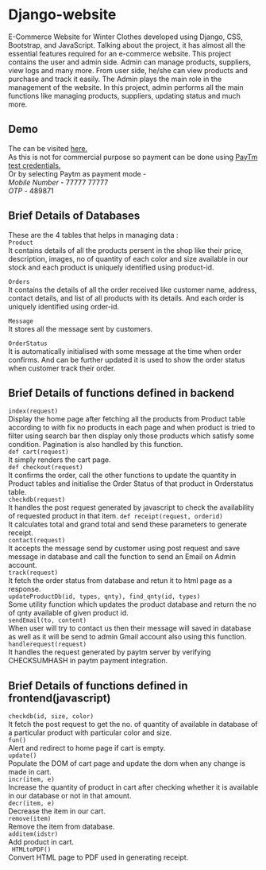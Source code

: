 # Django-website
E-Commerce Website for Winter Clothes developed using Django, CSS, Bootstrap, and JavaScript. Talking about the project, it has almost all the essential features required for an e-commerce website. This project contains the user and admin side. Admin can manage products, suppliers, view logs and many more. From user side, he/she can view products and purchase and track it easily. The Admin plays the main role in the management of the website. In this project, admin performs all the main functions like managing products, suppliers, updating status and much more.

## Demo
The can be visited [here.](http://av1shek.pythonanywhere.com/shop)<br>
As this is not for commercial purpose so payment can be done using [PayTm test credentials.](https://developer.paytm.com/docs/testing-integration/)<br>
Or by selecting Paytm as payment mode - <br>
*Mobile Number -* 77777 77777<br>
*OTP -* 489871
## Brief Details of Databases
These are the 4 tables that helps in managing data :<br>
```Product```<br>
It contains details of all the products persent in the shop like their price, description, images, no of quantity of each color and size available in our stock and each product is uniquely identified using product-id.<br>

```Orders``` <br>
It contains the details of all the order received like customer name, address, contact details, and list of all products with its details. And each order is uniquely identified using order-id.

```Message``` <br>
It stores all the message sent by customers.<br>

```OrderStatus```<br>
It is automatically initialised with some message at the time when order confirms. And can be further updated it is used to show the order status when customer track their order.<br>
## Brief Details of functions defined in backend <br>

```index(request)```<br>
Display the home page after fetching all the products from Product table according to with fix no products in each page and when product is tried to filter using search bar then display only those products which satisfy some condition. Pagination is also handled by this function.<br>
```def cart(request)```<br>
It simply renders the cart page.<br>
```def checkout(request)```<br>
It confirms the order, call the other functions to update the quantity in Product tables and initialise the Order Status of that product in Orderstatus table.<br>
```checkdb(request)```<br>
It handles the post request generated by javascript to check the availability of requested product in that item.
```def receipt(request, orderid)```<br>
It calculates total and grand total and send these parameters to generate receipt.<br>
```contact(request)```<br>
It accepts the message send by customer using post request and save message in database and call the function to send an Email on Admin account.<br>
```track(request)```<br>
It fetch the order status from database and retun it to html page as a response.<br>
```updateProductDb(id, types, qnty), find_qnty(id, types)```<br>
Some utility function which updates the product database and return the no of qnty available of given product id.<br>
```sendEmail(to, content)```<br>
When user will try to contact us then their message will saved in database as well as it will be send to admin Gmail account also using this function.<br>
```handlerequest(request)```<br>
It handles the request generated by paytm server by verifying CHECKSUMHASH in paytm payment integration.<br>

## Brief Details of functions defined in frontend(javascript)
```checkdb(id, size, color)```<br>
It fetch the post request to get the no. of quantity of available in database of a particular product with particular color and size.<br>
```fun()```<br>
Alert and redirect to home page if cart is empty.<br>
```update()```<br>
Populate the DOM of cart page and update the dom when any change is made in cart.<br>
```incr(item, e)```<br>
Increase the quantity of product in cart after checking whether it is available in our database or not in that amount.<br>
```decr(item, e)```<br>
Decrease the item in our cart.<br>
```remove(item)```<br>
Remove the item from database.<br>
```additem(idstr)```<br>
Add product in cart.<br>
``` HTMLtoPDF()```<br>
Convert HTML page to PDF used in generating receipt.<br>


